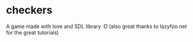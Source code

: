 # checkers
A game made with love and SDL library :D (also great thanks to lazyfoo.net for the great tutorials)
